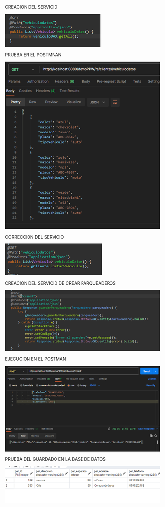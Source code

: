 CREACION DEL SERVICIO

![ServicioWeb](imagenes/Captura.PNG)

PRUEBA EN EL POSTMNAN

![ServicioWeben el postman](imagenes/Captura2.PNG)

CORRECCION DEL SERVICIO

![Correccion del servicio autodatos](imagenes/Captura4.PNG)

CREACION DEL SERVICIO DE CREAR PARQUEADEROS

![Servicio de crear parqueaderos](imagenes/Captura3.PNG)

EJECUCION EN EL POSTMAN

![Servicio en postman](imagenes/Captura5.PNG)

PRUEBA DEL GUARDADO EN LA BASE DE DATOS

![Parqueadero guardado en la base de datos](imagenes/Captura6.PNG)
